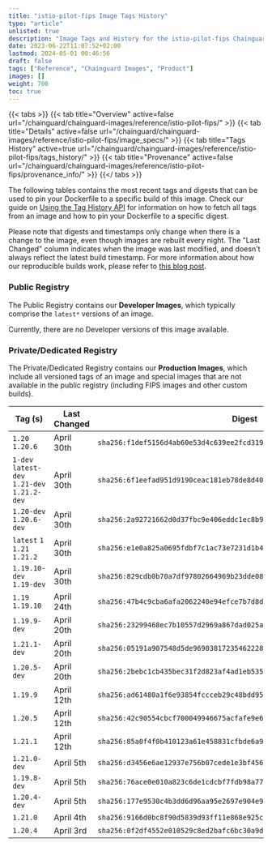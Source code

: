 ```yaml
---
title: "istio-pilot-fips Image Tags History"
type: "article"
unlisted: true
description: "Image Tags and History for the istio-pilot-fips Chainguard Image"
date: 2023-06-22T11:07:52+02:00
lastmod: 2024-05-01 00:46:56
draft: false
tags: ["Reference", "Chainguard Images", "Product"]
images: []
weight: 700
toc: true
---
```


{{< tabs >}}
{{< tab title="Overview" active=false url="/chainguard/chainguard-images/reference/istio-pilot-fips/" >}}
{{< tab title="Details" active=false url="/chainguard/chainguard-images/reference/istio-pilot-fips/image_specs/" >}}
{{< tab title="Tags History" active=true url="/chainguard/chainguard-images/reference/istio-pilot-fips/tags_history/" >}}
{{< tab title="Provenance" active=false url="/chainguard/chainguard-images/reference/istio-pilot-fips/provenance_info/" >}}
{{</ tabs >}}

The following tables contains the most recent tags and digests that can be used to pin your Dockerfile to a specific build of this image. Check our guide on [Using the Tag History API](/chainguard/chainguard-images/using-the-tag-history-api/) for information on how to fetch all tags from an image and how to pin your Dockerfile to a specific digest.

Please note that digests and timestamps only change when there is a change to the image, even though images are rebuilt every night. The "Last Changed" column indicates when the image was last modified, and doesn't always reflect the latest build timestamp. For more information about how our reproducible builds work, please refer to [this blog post](https://www.chainguard.dev/unchained/reproducing-chainguards-reproducible-image-builds).

### Public Registry
The Public Registry contains our **Developer Images**, which typically comprise the `latest*` versions of an image.

Currently, there are no Developer versions of this image available.

### Private/Dedicated Registry
The Private/Dedicated Registry contains our **Production Images**, which include all versioned tags of an image and special images that are not available in the public registry (including FIPS images and other custom builds).

| Tag (s)                                       | Last Changed | Digest                                                                    |
|-----------------------------------------------|--------------|---------------------------------------------------------------------------|
|  `1.20` `1.20.6`                              | April 30th   | `sha256:f1def5156d4ab60e53d4c639ee2fcd319e23ed7e84cefcee359ad4f832843ca7` |
|  `1-dev` `latest-dev` `1.21-dev` `1.21.2-dev` | April 30th   | `sha256:6f1eefad951d9190ceac181eb78de8d40b0fd2f1e7105db10a2ec8644797a9dd` |
|  `1.20-dev` `1.20.6-dev`                      | April 30th   | `sha256:2a92721662d0d37fbc9e406eddc1ec8b990d4d4c580e088c29ad876882d343f6` |
|  `latest` `1` `1.21` `1.21.2`                 | April 30th   | `sha256:e1e0a825a0695fdbf7c1ac73e7231d1b4eb5bad993c54207fe86597549f4c759` |
|  `1.19.10-dev` `1.19-dev`                     | April 30th   | `sha256:829cdb0b70a7df97802664969b23dde086aa1479462b114c497a83f3fbd7eedd` |
|  `1.19` `1.19.10`                             | April 24th   | `sha256:47b4c9cba6afa2062240e94efce7b7d8db96a117b21768ca89b87f13993d3a09` |
|  `1.19.9-dev`                                 | April 20th   | `sha256:23299468ec7b10557d2969a867dad025adb1752c2d44471b54e7d96b3cb0e047` |
|  `1.21.1-dev`                                 | April 20th   | `sha256:05191a907548d5de96903817235462228acc25a3984f165cc654b7f966f5c07e` |
|  `1.20.5-dev`                                 | April 20th   | `sha256:2bebc1cb435bec31f2d823af4ad1eb535c55c7a180c3bb190c5d011980329518` |
|  `1.19.9`                                     | April 12th   | `sha256:ad61480a1f6e93854fccceb29c48bdd95f4a5d630fa2f173c0ea2a3904a72a5e` |
|  `1.20.5`                                     | April 12th   | `sha256:42c90554cbcf700049946675acfafe9e615ed6e1221e7e09322f20cc0f114e18` |
|  `1.21.1`                                     | April 12th   | `sha256:85a0f4f0b410123a61e458831cfbde6a9c80b8788b00d37f736d97aadab28882` |
|  `1.21.0-dev`                                 | April 5th    | `sha256:d3456e6ae12937e756b07cede1e3bf456acc77b59889dfffdaad2c4462ba1c21` |
|  `1.19.8-dev`                                 | April 5th    | `sha256:76ace0e010a823c6de1cdcbf7fdb98a774cfd7a70747d231af0e5aa8d0924a43` |
|  `1.20.4-dev`                                 | April 5th    | `sha256:177e9530c4b3dd6d96aa95e2697e904e9b467d111559544331ffd156fc97a091` |
|  `1.21.0`                                     | April 4th    | `sha256:9166d0bc8f90d5839d93ff11e868e925cbd0d7f382a56b577b545e7868052071` |
|  `1.20.4`                                     | April 3rd    | `sha256:0f2df4552e010529c8ed2bafc6bc30a9d5166b20e4044a7de21811f25cd4791a` |

